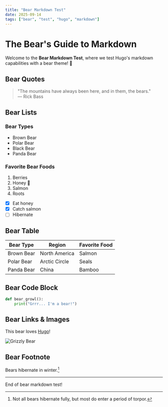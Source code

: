 ```yaml
---
title: "Bear Markdown Test"
date: 2025-09-14
tags: ["bear", "test", "hugo", "markdown"]
---
```


# The Bear's Guide to Markdown

Welcome to the **Bear Markdown Test**, where we test Hugo's markdown capabilities with a bear theme! 🐻

## Bear Quotes

> "The mountains have always been here, and in them, the bears."  
> — Rick Bass

## Bear Lists

### Bear Types

- Brown Bear
- Polar Bear
- Black Bear
- Panda Bear

### Favorite Bear Foods

1. Berries
2. Honey 🍯
3. Salmon
4. Roots

- [x] Eat honey
- [x] Catch salmon
- [ ] Hibernate

## Bear Table

| Bear Type   | Region           | Favorite Food |
|-------------|------------------|--------------|
| Brown Bear  | North America    | Salmon       |
| Polar Bear  | Arctic Circle    | Seals        |
| Panda Bear  | China            | Bamboo       |

## Bear Code Block

```python
def bear_growl():
    print("Grrr... I'm a bear!")
```

## Bear Links & Images

This bear loves [Hugo](https://gohugo.io)!

![Grizzly Bear](https://upload.wikimedia.org/wikipedia/commons/4/4c/Grizzlybear55.jpg "A Grizzly Bear")

## Bear Footnote

Bears hibernate in winter.[^1]

[^1]: Not all bears hibernate fully, but most do enter a period of torpor.

---

End of bear markdown test!